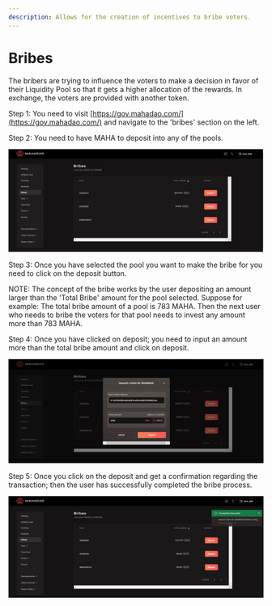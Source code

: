 ```yaml
---
description: Allows for the creation of incentives to bribe voters.
---
```


# Bribes

The bribers are trying to influence the voters to make a decision in favor of their Liquidity Pool so that it gets a higher allocation of the rewards. In exchange, the voters are provided with another token.&#x20;

Step 1: You need to visit [https://gov.mahadao.com/](https://gov.mahadao.com/) and navigate to the 'bribes' section on the left.&#x20;

Step 2: You need to have MAHA to deposit into any of the pools.&#x20;

![The user needs to select the pool they want to invest a bribe in. ](../../.gitbook/assets/1.jpg)

Step 3: Once you have selected the pool you want to make the bribe for you need to click on the deposit button.&#x20;

NOTE: The concept of the bribe works by the user depositing an amount larger than the 'Total Bribe' amount for the pool selected. Suppose for example: The total bribe amount of a pool is 783 MAHA. Then the next user who needs to bribe the voters for that pool needs to invest any amount more than 783 MAHA.&#x20;

Step 4: Once you have clicked on deposit; you need to input an amount more than the total bribe amount and click on deposit.&#x20;

![The user needs to input an amount that they want to input as a bribe.](../../.gitbook/assets/3.jpg)

Step 5: Once you click on the deposit and get a confirmation regarding the transaction; then the user has successfully completed the bribe process.&#x20;

![The user will get a successful confirmation about the transaction.](../../.gitbook/assets/4.jpg)

